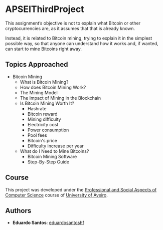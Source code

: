 # APSEIThirdProject

This assignment’s objective is not to explain what Bitcoin or other cryptocurrencies are, as it assumes that that is already known.

Instead, it is related to Bitcoin mining, trying to explain it in the simplest possible way, so that anyone can understand how it works and, if wanted, can start to mine Bitcoins right away.

## Topics Approached

* Bitcoin Mining
    * What is Bitcoin Mining?
    * How does Bitcoin Mining Work?
    * The Mining Model
    * The Impact of Mining in the Blockchain
    * Is Bitcoin Mining Worth It?
        * Hashrate
        * Bitcoin reward
        * Mining difficulty
        * Electricity cost
        * Power consumption
        * Pool fees
        * Bitcoin's price
        * Difficulty increase per year
    * What do I Need to Mine Bitcoins?
        * Bitcoin Mining Software
        * Step-By-Step Guide

## Course
This project was developed under the [Professional and Social Aspects of Computer Science](https://www.ua.pt/en/uc/12271) course of [University of Aveiro](https://www.ua.pt/).

## Authors
* **Eduardo Santos**: [eduardosantoshf](https://github.com/eduardosantoshf)